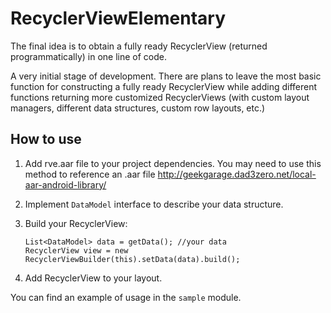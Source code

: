 # RecyclerViewElementary
The final idea is to obtain a fully ready RecyclerView (returned programmatically) in one line of code.

A very initial stage of development. There are plans to leave the most basic function for constructing a fully ready RecyclerView while adding different functions returning more customized RecyclerViews (with custom layout managers, different data structures, custom row layouts, etc.)

## How to use
1. Add rve.aar file to your project dependencies.
You may need to use this method to reference an .aar file http://geekgarage.dad3zero.net/local-aar-android-library/
2. Implement `DataModel` interface to describe your data structure.
3. Build your RecyclerView:

    ```
    List<DataModel> data = getData(); //your data
    RecyclerView view = new RecyclerViewBuilder(this).setData(data).build();
    ```
    
4. Add RecyclerView to your layout.

You can find an example of usage in the `sample` module.